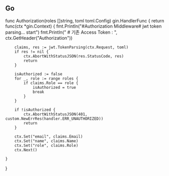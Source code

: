 ## Go
func Authorization(roles []string, toml toml.Config) gin.HandlerFunc {
return func(ctx *gin.Context) {
fmt.Println("#Authorization Middleware# jwt token parsing... start")
fmt.Println(" # 기존 Access Token : ", ctx.GetHeader("Authorization"))

		claims, res := jwt.TokenParsing(ctx.Request, toml)
		if res != nil {
			ctx.AbortWithStatusJSON(res.StatusCode, res)
			return
		}

		isAuthorized := false
		for _, role := range roles {
			if claims.Role == role {
				isAuthorized = true
				break
			}
		}

		if !isAuthorized {
			ctx.AbortWithStatusJSON(401, custom.NewErrRes(handler.ERR_UNAUTHORIZED))
			return
		}

		ctx.Set("email", claims.Email)
		ctx.Set("name", claims.Name)
		ctx.Set("role", claims.Role)
		ctx.Next()

	}
}